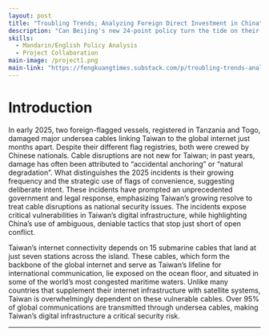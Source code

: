 ```yaml
---
layout: post
title: "Troubling Trends; Analyzing Foreign Direct Investment in China"
description: "Can Beijing's new 24-point policy turn the tide on their sluggish economy?"
skills:
  - Mandarin/English Policy Analysis 
  - Project Collaboration
main-image: /project1.png
main-link: "https://fengkuangtimes.substack.com/p/troubling-trends-analyzing-foreign"
---
```


# Introduction
In early 2025, two foreign-flagged vessels, registered in Tanzania and Togo, damaged major undersea cables linking Taiwan to the global internet just months apart. Despite their different flag registries, both were crewed by Chinese nationals. Cable disruptions are not new for Taiwan; in past years, damage has often been attributed to “accidental anchoring” or “natural degradation”. What distinguishes the 2025 incidents is their growing frequency and the strategic use of flags of convenience, suggesting deliberate intent. These incidents have prompted an unprecedented government and legal response, emphasizing Taiwan’s growing resolve to treat cable disruptions as national security issues. The incidents expose critical vulnerabilities in Taiwan’s digital infrastructure, while highlighting China’s use of ambiguous, deniable tactics that stop just short of open conflict.  

Taiwan’s internet connectivity depends on 15 submarine cables that land at just seven stations across the island. These cables, which form the backbone of the global internet and serve as Taiwan’s lifeline for international communication, lie exposed on the ocean floor, and situated in some of the world’s most congested maritime waters. Unlike many countries that supplement their internet infrastructure with satellite systems, Taiwan is overwhelmingly dependent on these vulnerable cables. Over 95% of global communications are transmitted through undersea cables, making Taiwan’s digital infrastructure a critical security risk.  

---
